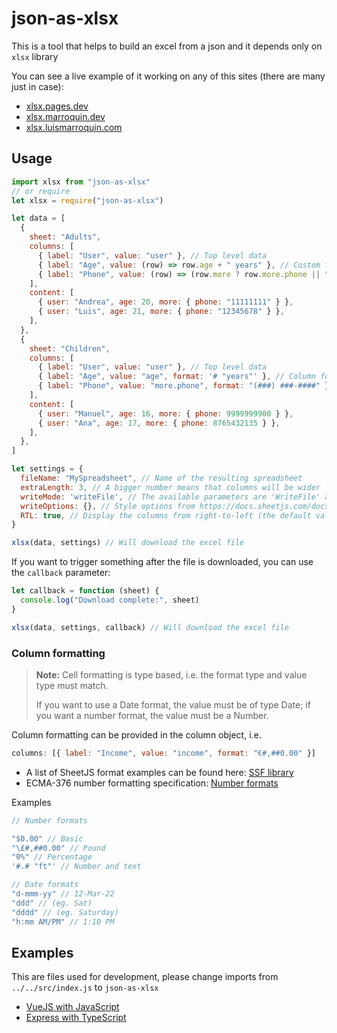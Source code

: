# json-as-xlsx

This is a tool that helps to build an excel from a json and it depends only on `xlsx` library

You can see a live example of it working on any of this sites (there are many just in case):

- [xlsx.pages.dev](https://xlsx.pages.dev)
- [xlsx.marroquin.dev](https://xlsx.marroquin.dev)
- [xlsx.luismarroquin.com](https://xlsx.luismarroquin.com)

## Usage

```js
import xlsx from "json-as-xlsx"
// or require
let xlsx = require("json-as-xlsx")

let data = [
  {
    sheet: "Adults",
    columns: [
      { label: "User", value: "user" }, // Top level data
      { label: "Age", value: (row) => row.age + " years" }, // Custom format
      { label: "Phone", value: (row) => (row.more ? row.more.phone || "" : "") }, // Run functions
    ],
    content: [
      { user: "Andrea", age: 20, more: { phone: "11111111" } },
      { user: "Luis", age: 21, more: { phone: "12345678" } },
    ],
  },
  {
    sheet: "Children",
    columns: [
      { label: "User", value: "user" }, // Top level data
      { label: "Age", value: "age", format: '# "years"' }, // Column format
      { label: "Phone", value: "more.phone", format: "(###) ###-####" }, // Deep props and column format
    ],
    content: [
      { user: "Manuel", age: 16, more: { phone: 9999999900 } },
      { user: "Ana", age: 17, more: { phone: 8765432135 } },
    ],
  },
]

let settings = {
  fileName: "MySpreadsheet", // Name of the resulting spreadsheet
  extraLength: 3, // A bigger number means that columns will be wider
  writeMode: 'writeFile', // The available parameters are 'WriteFile' and 'write'. This setting is optional. Useful in such cases https://docs.sheetjs.com/docs/solutions/output#example-remote-file
  writeOptions: {}, // Style options from https://docs.sheetjs.com/docs/api/write-options
  RTL: true, // Display the columns from right-to-left (the default value is false)
}

xlsx(data, settings) // Will download the excel file
```

If you want to trigger something after the file is downloaded, you can use the `callback` parameter:

```js
let callback = function (sheet) {
  console.log("Download complete:", sheet)
}

xlsx(data, settings, callback) // Will download the excel file
```

### Column formatting

> **Note:** Cell formatting is type based, i.e. the format type and value type must match.
>
> If you want to use a Date format, the value must be of type Date; if you want a number format, the value must be a Number.

Column formatting can be provided in the column object, i.e.

```js
columns: [{ label: "Income", value: "income", format: "€#,##0.00" }]
```

- A list of SheetJS format examples can be found
  here: [SSF library](https://github.com/SheetJS/sheetjs/blob/f443aa8475ebf051fc4e888cf0a6c3e5b751813c/bits/10_ssf.js#L42)
- ECMA-376 number formatting
  specification: [Number formats](https://c-rex.net/projects/samples/ooxml/e1/Part4/OOXML_P4_DOCX_numFmts_topic_ID0E6KK6.html)

Examples

```js
// Number formats

"$0.00" // Basic
"\£#,##0.00" // Pound
"0%" // Percentage
'#.# "ft"' // Number and text

// Date formats
"d-mmm-yy" // 12-Mar-22
"ddd" // (eg. Sat)
"dddd" // (eg. Saturday)
"h:mm AM/PM" // 1:10 PM
```

## Examples

This are files used for development, please change imports from `../../src/index.js` to `json-as-xlsx`

- [VueJS with JavaScript](https://github.com/LuisEnMarroquin/json-as-xlsx/blob/main/examples/vue-app/App.vue)
- [Express with TypeScript](https://github.com/LuisEnMarroquin/json-as-xlsx/blob/main/examples/express/server.ts)
